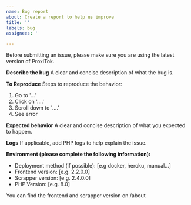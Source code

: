 ```yaml
---
name: Bug report
about: Create a report to help us improve
title: ''
labels: bug
assignees: ''

---
```


Before submitting an issue, please make sure you are using the latest version of ProxiTok.

**Describe the bug**
A clear and concise description of what the bug is.

**To Reproduce**
Steps to reproduce the behavior:
1. Go to '...'
2. Click on '....'
3. Scroll down to '....'
4. See error

**Expected behavior**
A clear and concise description of what you expected to happen.

**Logs**
If applicable, add PHP logs to help explain the issue.

**Environment (please complete the following information):**

- Deployment method (if possible): [e.g docker, heroku, manual...]
- Frontend version: [e.g. 2.2.0.0]
- Scrapper version: [e.g. 2.4.0.0]
- PHP Version: [e.g. 8.0]

You can find the frontend and scrapper version on /about
